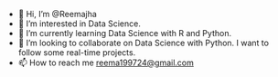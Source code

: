 - 👋 Hi, I’m @Reemajha
- 👀 I’m interested in Data Science.
- 🌱 I’m currently learning Data Science with R and Python. 
- 💞️ I’m looking to collaborate on Data Science with Python. I want to follow some real-time projects.
- 📫 How to reach me reema199724@gmail.com

<!---
Reemajha/Reemajha is a ✨ special ✨ repository because its `README.md` (this file) appears on your GitHub profile.
You can click the Preview link to take a look at your changes.
--->
